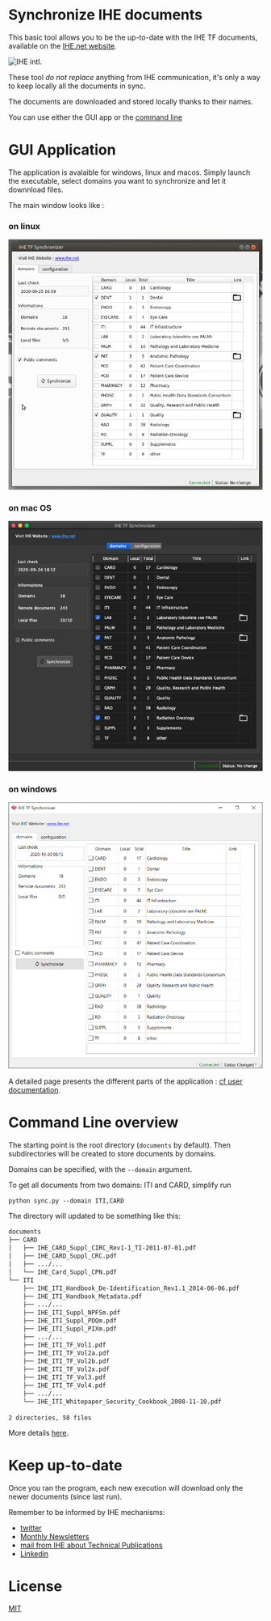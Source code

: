 Synchronize IHE documents
=========================

This basic tool allows you to be the up-to-date with the IHE TF documents, available on the [IHE.net website](https://www.ihe.net/resources/technical_frameworks/).

![IHE intl.](https://www.ihe.net/wp-content/uploads/2018/02/ihe-logo.svg)

These tool *do not replace* anything from IHE communication, it's only a way to keep locally all the documents in sync.

The documents are downloaded and stored locally thanks to their names.

You can use either the GUI app or the [command line](commandline.md)

# GUI Application

The application is avalaible for windows, linux and macos.
Simply launch the executable, select domains you want to synchronize and let it downnload files.

The main window looks like :

### on linux

![Linux app](/doc/main_linux.png)

### on mac OS

![MacOS app](/doc/main_macos.png)

### on windows

![Windows app](/doc/main_windows.png)

A detailed page presents the different parts of the application : [cf user documentation](user_doc.md).


# Command Line overview 

The starting point is the root directory (`documents` by default).
Then subdirectories will be created to store documents by domains.

Domains can be specified, with the `--domain` argument.

To get all documents from two domains: ITI and CARD, simplify run

    python sync.py --domain ITI,CARD


The directory will updated to be something like this: 


    documents
    ├── CARD
    │   ├── IHE_CARD_Suppl_CIRC_Rev1-1_TI-2011-07-01.pdf
    │   ├── IHE_CARD_Suppl_CRC.pdf
    │   ├── .../...
    │   └── IHE_Card_Suppl_CPN.pdf
    └── ITI
        ├── IHE_ITI_Handbook_De-Identification_Rev1.1_2014-06-06.pdf
        ├── IHE_ITI_Handbook_Metadata.pdf
        ├── .../...
        ├── IHE_ITI_Suppl_NPFSm.pdf
        ├── IHE_ITI_Suppl_PDQm.pdf
        ├── IHE_ITI_Suppl_PIXm.pdf
        ├── .../...
        ├── IHE_ITI_TF_Vol1.pdf
        ├── IHE_ITI_TF_Vol2a.pdf
        ├── IHE_ITI_TF_Vol2b.pdf
        ├── IHE_ITI_TF_Vol2x.pdf
        ├── IHE_ITI_TF_Vol3.pdf
        ├── IHE_ITI_TF_Vol4.pdf
        ├── .../...
        └── IHE_ITI_Whitepaper_Security_Cookbook_2008-11-10.pdf

    2 directories, 58 files

More details [here](commandline.md).


# Keep up-to-date
Once you ran the program, each new execution will download only the newer documents (since last run).

Remember to be informed by IHE mechanisms:

- [twitter](https://twitter.com/IHEIntl) 
- [Monthly Newsletters](https://www.ihe.net/monthly-newsletters/)
- [mail from IHE about Technical Publications](https://www.ihe.net/monthly-newsletters/technical-publications/)
- [Linkedin](https://www.linkedin.com/company/iheintl/)

# License 

[MIT](LICENSE) 
